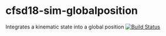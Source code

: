 # cfsd18-sim-globalposition 
Integrates a kinematic state into a global position
[![Build Status](https://travis-ci.org/cfsd/cfsd18-sim-globalposition.svg?branch=pre-release)](https://travis-ci.org/cfsd/cfsd18-sim-globalposition)
